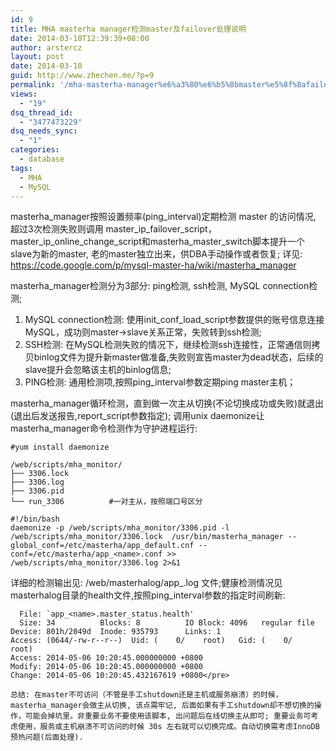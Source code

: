 ```yaml
---
id: 9
title: MHA masterha manager检测master及failover处理说明
date: 2014-03-10T12:39:39+08:00
author: arstercz
layout: post
date: 2014-03-10
guid: http://www.zhechen.me/?p=9
permalink: '/mha-masterha-manager%e6%a3%80%e6%b5%8bmaster%e5%8f%8afailover%e5%a4%84%e7%90%86%e8%af%b4%e6%98%8e/'
views:
  - "19"
dsq_thread_id:
  - "3477473229"
dsq_needs_sync:
  - "1"
categories:
  - database
tags:
  - MHA
  - MySQL
---
```

masterha_manager按照设置频率(ping_interval)定期检测 master 的访问情况, 超过3次检测失败则调用 master_ip_failover_script，master_ip_online_change_script和masterha_master_switch脚本提升一个slave为新的master, 老的master独立出来，供DBA手动操作或者恢复;
详见: https://code.google.com/p/mysql-master-ha/wiki/masterha_manager

masterha_manager检测分为3部分: ping检测, ssh检测, MySQL connection检测;
1. MySQL connection检测: 使用init_conf_load_script参数提供的账号信息连接MySQL，成功则master->slave关系正常，失败转到ssh检测;
2. SSH检测:  在MySQL检测失败的情况下，继续检测ssh连接性，正常通信则拷贝binlog文件为提升新master做准备,失败则宣告master为dead状态，后续的slave提升会忽略该主机的binlog信息;
3. PING检测: 通用检测项,按照ping_interval参数定期ping master主机；

masterha_manager循环检测，直到做一次主从切换(不论切换成功或失败)就退出(退出后发送报告,report_script参数指定); 调用unix daemonize让masterha_manager命令检测作为守护进程运行:
<!--more-->
```
#yum install daemonize

/web/scripts/mha_monitor/
├── 3306.lock
├── 3306.log
├── 3306.pid
└── run_3306          #一对主从，按照端口号区分

#!/bin/bash
daemonize -p /web/scripts/mha_monitor/3306.pid -l /web/scripts/mha_monitor/3306.lock  /usr/bin/masterha_manager --global_conf=/etc/masterha/app_default.cnf --conf=/etc/masterha/app_<name>.conf >> /web/scripts/mha_monitor/3306.log 2>&1
```


详细的检测输出见: /web/masterhalog/app_<name>.log 文件;健康检测情况见masterhalog目录的health文件,按照ping_interval参数的指定时间刷新:
```# stat app_<name>.master_status.health 
  File: `app_<name>.master_status.health'
  Size: 34        	Blocks: 8          IO Block: 4096   regular file
Device: 801h/2049d	Inode: 935793      Links: 1
Access: (0644/-rw-r--r--)  Uid: (    0/    root)   Gid: (    0/    root)
Access: 2014-05-06 10:20:45.000000000 +0800
Modify: 2014-05-06 10:20:45.000000000 +0800
Change: 2014-05-06 10:20:45.432167619 +0800</pre>

总结: 在master不可访问（不管是手工shutdown还是主机或服务崩溃）的时候，masterha_manager会做主从切换, 该点需牢记, 后面如果有手工shutdown却不想切换的操作，可能会掉坑里。非重要业务不要使用该脚本, 出问题后在线切换主从即可; 重要业务可考虑使用，服务或主机崩溃不可访问的时候 30s 左右就可以切换完成。自动切换需考虑InnoDB预热问题(后面处理).